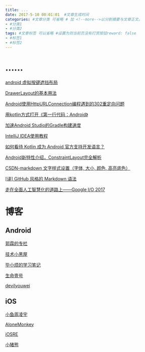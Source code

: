 ```yaml
---
title: ...
date: 2017-5-10 00:01:01  #文章生成时间
categories: #文章分类 可省略 # 加 <!--more-->以分割摘要与文章正文。
- #分类1
- #分类2
tags: #文章标签 可以省略 #设置为则当前页没有打赏按钮reward: false
- #标签1
- #标签2
---
```

# ...... #
<!--more-->
[android 虚拟按键遮挡布局](http://blog.csdn.net/a541006/article/details/52795245)

[DrawerLayout的基本用法](http://blog.csdn.net/wangyangyang_n/article/details/50586921)

[Android使用HttpURLConnection编程遇到的302重定向问题](http://blog.csdn.net/u014675538/article/details/54426457)

[用kotlin方式打开《第一行代码：Android》](http://www.cnblogs.com/devilyouwei/p/6881955.html)

[加速Android Studio的Gradle构建速度](http://www.jianshu.com/p/2a58fd896214)

[IntelliJ IDEA使用教程](http://www.phperz.com/special/83.html)

[如何看待 Kotlin 成为 Android 官方支持开发语言？](http://blog.csdn.net/androidyue/article/details/72614805) 

[Android新特性介绍，ConstraintLayout完全解析](http://blog.csdn.net/guolin_blog/article/details/53122387)

[CSDN-markdown 文字样式设置（字体, 大小, 颜色, 高亮底色）](http://wanqinlong.com/2017/05/19/05Google_Kotlin_02_%E7%BC%96%E7%A0%81%E8%A7%84%E8%8C%83/#more)

[[译] GitHub 风格的 Markdown 语法](https://mp.weixin.qq.com/s?__biz=MzIyMjE0ODQ0OQ==&mid=2651552757&idx=1&sn=79f77622e411e3d099208bee55f6358a)

[走在全面人工智慧化的道路上——Google I/O 2017](https://www.bnext.com.tw/article/44536/google-announces-google-lens-and-updates-google-photos)



# 博客 #
## Android ##

[郭霖的专栏](http://blog.csdn.net/guolin_blog)

[技术小黑屋](http://droidyue.com/)

[毕小烦的学习笔记](http://blog.csdn.net/wirelessqa)

[生命壹号](http://www.cnblogs.com/smyhvae/)

[devilyouwei](http://www.cnblogs.com/devilyouwei/)

## iOS ##

[小鱼周凌宇](http://zhoulingyu.com/)

[AloneMonkey](http://www.alonemonkey.com/)

[iOSRE](http://bbs.iosre.com/)

[小猪熊](http://www.piggybear.net/)